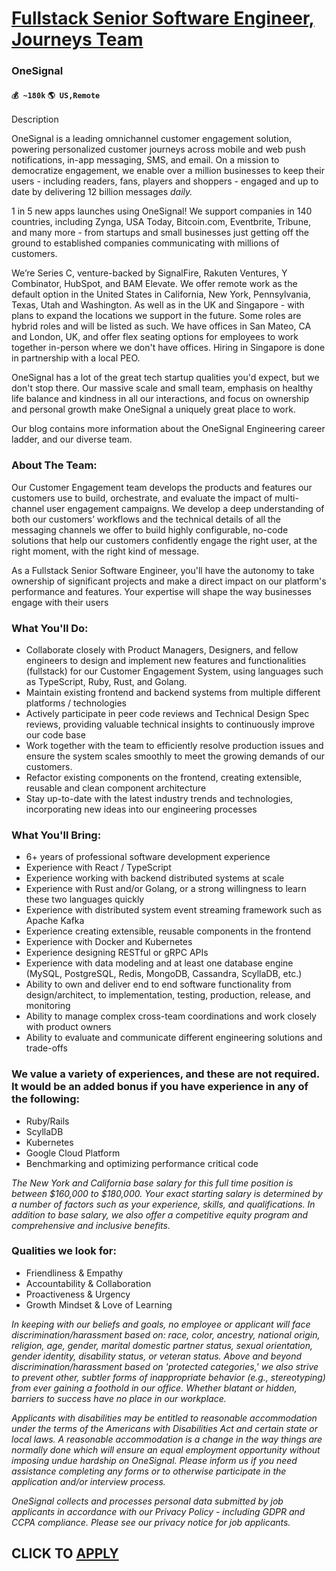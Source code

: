 # [Fullstack Senior Software Engineer, Journeys Team](https://www.remotewlb.com/apply/fullstack-senior-software-engineer-journeys-team)  
### OneSignal  
#### `💰 ~180k` `🌎 US,Remote`  

Description

OneSignal is a leading omnichannel customer engagement solution, powering personalized customer journeys across mobile and web push notifications, in-app messaging, SMS, and email. On a mission to democratize engagement, we enable over a million businesses to keep their users - including readers, fans, players and shoppers - engaged and up to date by delivering 12 billion messages _daily._

1 in 5 new apps launches using OneSignal! We support companies in 140 countries, including Zynga, USA Today, Bitcoin.com, Eventbrite, Tribune, and many more - from startups and small businesses just getting off the ground to established companies communicating with millions of customers.

We’re Series C, venture-backed by SignalFire, Rakuten Ventures, Y Combinator, HubSpot, and BAM Elevate. We offer remote work as the default option in the United States in California, New York, Pennsylvania, Texas, Utah and Washington. As well as in the UK and Singapore - with plans to expand the locations we support in the future. Some roles are hybrid roles and will be listed as such. We have offices in San Mateo, CA and London, UK, and offer flex seating options for employees to work together in-person where we don't have offices. Hiring in Singapore is done in partnership with a local PEO.

OneSignal has a lot of the great tech startup qualities you'd expect, but we don't stop there. Our massive scale and small team, emphasis on healthy life balance and kindness in all our interactions, and focus on ownership and personal growth make OneSignal a uniquely great place to work.

Our blog contains more information about the OneSignal Engineering career ladder, and our diverse team.

### **About The Team:**

Our Customer Engagement team develops the products and features our customers use to build, orchestrate, and evaluate the impact of multi-channel user engagement campaigns. We develop a deep understanding of both our customers’ workflows and the technical details of all the messaging channels we offer to build highly configurable, no-code solutions that help our customers confidently engage the right user, at the right moment, with the right kind of message.

As a Fullstack Senior Software Engineer, you'll have the autonomy to take ownership of significant projects and make a direct impact on our platform's performance and features. Your expertise will shape the way businesses engage with their users

### **What You'll Do:**

  * Collaborate closely with Product Managers, Designers, and fellow engineers to design and implement new features and functionalities (fullstack) for our Customer Engagement System, using languages such as TypeScript, Ruby, Rust, and Golang.
  * Maintain existing frontend and backend systems from multiple different platforms / technologies
  * Actively participate in peer code reviews and Technical Design Spec reviews, providing valuable technical insights to continuously improve our code base
  * Work together with the team to efficiently resolve production issues and ensure the system scales smoothly to meet the growing demands of our customers.
  * Refactor existing components on the frontend, creating extensible, reusable and clean component architecture
  * Stay up-to-date with the latest industry trends and technologies, incorporating new ideas into our engineering processes

### **What You'll Bring:**

  * 6+ years of professional software development experience
  * Experience with React / TypeScript 
  * Experience working with backend distributed systems at scale
  * Experience with Rust and/or Golang, or a strong willingness to learn these two languages quickly
  * Experience with distributed system event streaming framework such as Apache Kafka
  * Experience creating extensible, reusable components in the frontend
  * Experience with Docker and Kubernetes
  * Experience designing RESTful or gRPC APIs
  * Experience with data modeling and at least one database engine (MySQL, PostgreSQL, Redis, MongoDB, Cassandra, ScyllaDB, etc.)
  * Ability to own and deliver end to end software functionality from design/architect, to implementation, testing, production, release, and monitoring
  * Ability to manage complex cross-team coordinations and work closely with product owners
  * Ability to evaluate and communicate different engineering solutions and trade-offs

### **We value a variety of experiences, and these are not required. It would be an added bonus if you have experience in any of the following:**

  * Ruby/Rails
  * ScyllaDB
  * Kubernetes
  * Google Cloud Platform
  * Benchmarking and optimizing performance critical code

_The New York and California base salary for this full time position is between $160,000 to $180,000. Your exact starting salary is determined by a number of factors such as your experience, skills, and qualifications. In addition to base salary, we also offer a competitive equity program and comprehensive and inclusive benefits._

### Qualities we look for:

  * Friendliness & Empathy
  * Accountability & Collaboration
  * Proactiveness & Urgency
  * Growth Mindset & Love of Learning

_In keeping with our beliefs and goals, no employee or applicant will face discrimination/harassment based on: race, color, ancestry, national origin, religion, age, gender, marital domestic partner status, sexual orientation, gender identity, disability status, or veteran status. Above and beyond discrimination/harassment based on 'protected categories,' we also strive to prevent other, subtler forms of inappropriate behavior (e.g., stereotyping) from ever gaining a foothold in our office. Whether blatant or hidden, barriers to success have no place in our workplace._

_Applicants with disabilities may be entitled to reasonable accommodation under the terms of the Americans with Disabilities Act and certain state or local laws. A reasonable accommodation is a change in the way things are normally done which will ensure an equal employment opportunity without imposing undue hardship on OneSignal. Please inform us if you need assistance completing any forms or to otherwise participate in the application and/or interview process._

_OneSignal collects and processes personal data submitted by job applicants in accordance with our Privacy Policy - including GDPR and CCPA compliance. Please see our privacy notice for job applicants._

  
## CLICK TO [APPLY](https://www.remotewlb.com/apply/fullstack-senior-software-engineer-journeys-team)

